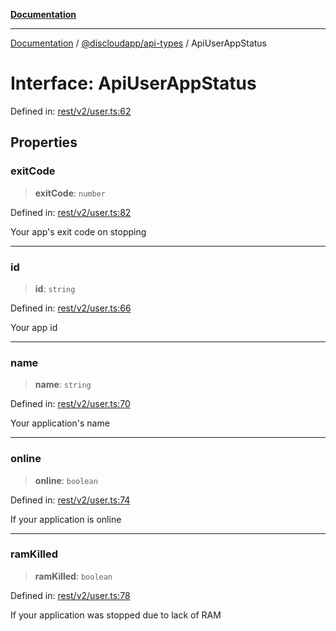 [**Documentation**](../../../README.md)

***

[Documentation](../../../packages.md) / [@discloudapp/api-types](../README.md) / ApiUserAppStatus

# Interface: ApiUserAppStatus

Defined in: [rest/v2/user.ts:62](https://github.com/discloud/discloud.app/blob/ff86a7704bdfa4b9011141068419f0a48ab50b8b/packages/api-types/rest/v2/user.ts#L62)

## Properties

### exitCode

> **exitCode**: `number`

Defined in: [rest/v2/user.ts:82](https://github.com/discloud/discloud.app/blob/ff86a7704bdfa4b9011141068419f0a48ab50b8b/packages/api-types/rest/v2/user.ts#L82)

Your app's exit code on stopping

***

### id

> **id**: `string`

Defined in: [rest/v2/user.ts:66](https://github.com/discloud/discloud.app/blob/ff86a7704bdfa4b9011141068419f0a48ab50b8b/packages/api-types/rest/v2/user.ts#L66)

Your app id

***

### name

> **name**: `string`

Defined in: [rest/v2/user.ts:70](https://github.com/discloud/discloud.app/blob/ff86a7704bdfa4b9011141068419f0a48ab50b8b/packages/api-types/rest/v2/user.ts#L70)

Your application's name

***

### online

> **online**: `boolean`

Defined in: [rest/v2/user.ts:74](https://github.com/discloud/discloud.app/blob/ff86a7704bdfa4b9011141068419f0a48ab50b8b/packages/api-types/rest/v2/user.ts#L74)

If your application is online

***

### ramKilled

> **ramKilled**: `boolean`

Defined in: [rest/v2/user.ts:78](https://github.com/discloud/discloud.app/blob/ff86a7704bdfa4b9011141068419f0a48ab50b8b/packages/api-types/rest/v2/user.ts#L78)

If your application was stopped due to lack of RAM
